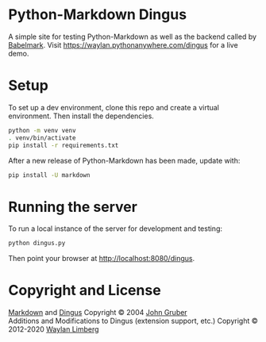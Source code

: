 # Python-Markdown Dingus

A simple site for testing Python-Markdown as well as the backend called by [Babelmark].
Visit <https://waylan.pythonanywhere.com/dingus> for a live demo.

[Babelmark]: http://johnmacfarlane.net/babelmark2/

# Setup

To set up a dev environment, clone this repo and create a virtual environment. Then
install the dependencies.

```bash
python -m venv venv
. venv/bin/activate
pip install -r requirements.txt
```

After a new release of Python-Markdown has been made, update with:

```bash
pip install -U markdown
```

# Running the server

To run a local instance of the server for development and testing:

```bash
python dingus.py
```

Then point your browser at <http://localhost:8080/dingus>.

# Copyright and License

[Markdown] and [Dingus] Copyright &copy; 2004 [John Gruber]<br />
Additions and Modifications to Dingus (extension support, etc.) Copyright &copy; 2012-2020 [Waylan Limberg]

[Markdown]: http://daringfireball.net/projects/markdown/
[Dingus]: http://daringfireball.net/projects/markdown/dingus
[John Gruber]: http://daringfireball.net/colophon/
[Waylan Limberg]: https://github.com/waylan
